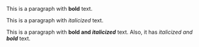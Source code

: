 This is a paragraph with **bold** text.

This is a paragraph with _italicized_ text.

This is a paragraph with __bold and *italicized*__ text. Also, it has _italicized and **bold**_ text.